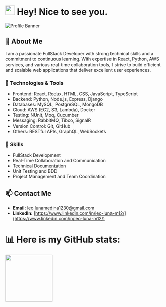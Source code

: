 <h1><img src="https://emojis.slackmojis.com/emojis/images/1531849430/4246/blob-sunglasses.gif?1531849430" width="30"/> Hey! Nice to see you.</h1>

![Profile Banner](https://via.placeholder.com/1200x400.png?text=Welcome+to+Roy's+GitHub+Profile)

## 🚀 About Me
I am a passionate FullStack Developer with strong technical skills and a commitment to continuous learning. With expertise in React, Python, AWS services, and various real-time collaboration tools, I strive to build efficient and scalable web applications that deliver excellent user experiences.

### 🔧 Technologies & Tools
- Frontend: React, Redux, HTML, CSS, JavaScript, TypeScript
- Backend: Python, Node.js, Express, Django
- Databases: MySQL, PostgreSQL, MongoDB
- Cloud: AWS (EC2, S3, Lambda), Docker
- Testing: NUnit, Moq, Cucumber
- Messaging: RabbitMQ, Tibco, SignalR
- Version Control: Git, GitHub
- Others: RESTful APIs, GraphQL, WebSockets

### 🌟 Skills
- FullStack Development
- Real-Time Collaboration and Communication
- Technical Documentation
- Unit Testing and BDD
- Project Management and Team Coordination

## 📫 Contact Me
- **Email:** [leo.lunamedina1230@gmail.com](mailto:leo.lunamedina1230@gmail.com)
- **LinkedIn:** [https://www.linkedin.com/in/leo-luna-m12/](https://www.linkedin.com/in/leo-luna-m12/)

# 📊 Here is my GitHub stats:

<a href="https://github.com/anuraghazra/github-readme-stats">
  <img height=150 align="center" src="https://github-readme-stats.vercel.app/api?username=ipyramiddev" />
</a>
